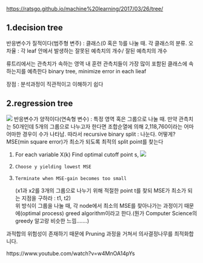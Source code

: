 https://ratsgo.github.io/machine%20learning/2017/03/26/tree/

<CART>

## 1.decision tree
반응변수가 질적이다(범주형 변주) : 클래스(0 혹은 1)를 나눌 때.
각 클래스의 분류.
오차율 : 각 leaf 안에서 발생하는 잘못된 예측치의 개수/ 잘된 예측치의 개수

류트리에서는 관측치가 속하는 영역 내 훈련 관측치들이 가장 많이 포함된 클래스에 속하는지를 예측한다
binary tree, minimize error in each lieaf


장점 : 분석과정이 직관적이고 이해하기 쉽다



## 2.regression tree
![](https://i.stack.imgur.com/SiSOd.png)
반응변수가 양적이다(연속형 변수) : 특정 영역 혹은 그룹으로 나눌 때.
만약 관측치는 50개인데 5개의 그룹으로 나누고자 한다면 조합순열에 의해 2,118,760이라는 어마어마한 경우이 수가 나타남. 
따라서 recursive binary split : 나눈다. 어떻게? MSE(min square error)가 최소가 되도록 최적의 split point를 찾는다
  1. For each variable X(k)
        Find optimal cutoff point s,
            ![](https://user-images.githubusercontent.com/23113869/44571043-a3489a00-a7ba-11e8-97cd-b98ef038c76f.png)
           
   2.     Choose y yielding lowest MSE
   3.     Terminate when MSE-gain becomes too small
        (x1과 x2를 3개의 그룹으로 나누기 위해 적절한 point t를 찾되 MSE가 최소가 되는 지점을 구하라 : t1, t2)     
위 방식이 그룹을 나눌 때, 각 node에서 최소의 MSE를 찾아나가는 과정이기 때문에(optimal process) greed algorithm이라고 한다.(뭔가 Computer Science의 greedy 알고랑 비슷한 느낌.......)

과적합의 위험성이 존재하기 때문에 Pruning 과정을 거쳐서 의사결정나무를 최적화합니다.


<reference>
https://www.youtube.com/watch?v=w4MnOA14pYs

